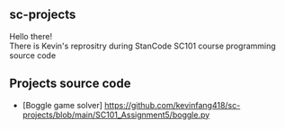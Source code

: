 ## sc-projects
Hello there!\
There is Kevin's reprositry during StanCode SC101 course programming source code

## Projects source code
* [Boggle game solver] https://github.com/kevinfang418/sc-projects/blob/main/SC101_Assignment5/boggle.py
